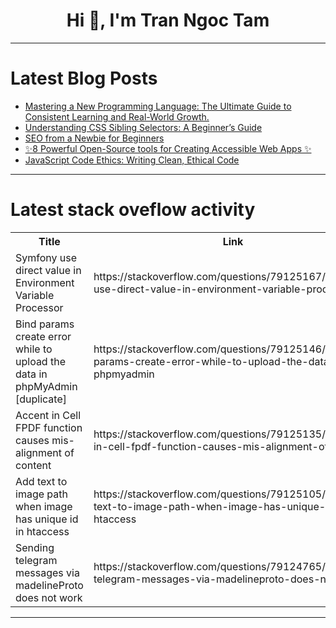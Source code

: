<h1 align="center">Hi 👋, I'm Tran Ngoc Tam</h1>

---

# Latest Blog Posts 
<!-- BLOG-POST-LIST:START -->
- [Mastering a New Programming Language: The Ultimate Guide to Consistent Learning and Real-World Growth.](https://dev.to/navneet_verma/mastering-a-new-programming-language-the-ultimate-guide-to-consistent-learning-and-real-world-growth-5co0)
- [Understanding CSS Sibling Selectors: A Beginner’s Guide](https://dev.to/vincentchosen/understanding-css-sibling-selectors-a-beginners-guide-3al)
- [SEO from a Newbie for Beginners](https://dev.to/asodev/seo-from-a-newbie-for-beginners-bc6)
- [✨8 Powerful Open-Source tools for Creating Accessible Web Apps ✨](https://dev.to/tolgee_i18n/8-powerful-open-source-tools-for-creating-accessible-web-apps-ig3)
- [JavaScript Code Ethics: Writing Clean, Ethical Code](https://dev.to/pavithra_sandamini/javascript-code-ethics-writing-clean-ethical-code-2nk8)
<!-- BLOG-POST-LIST:END -->

---

# Latest stack oveflow activity
<table>
  <tr><th>Title</th><th>Link</th></tr>
  <!-- STACKOVERFLOW:START --><tr><td>Symfony use direct value in Environment Variable Processor</td><td>https://stackoverflow.com/questions/79125167/symfony-use-direct-value-in-environment-variable-processor</td></tr><tr><td>Bind params create error while to upload the data in phpMyAdmin [duplicate]</td><td>https://stackoverflow.com/questions/79125146/bind-params-create-error-while-to-upload-the-data-in-phpmyadmin</td></tr><tr><td>Accent in Cell FPDF function causes mis-alignment of content</td><td>https://stackoverflow.com/questions/79125135/accent-in-cell-fpdf-function-causes-mis-alignment-of-content</td></tr><tr><td>Add text to image path when image has unique id in htaccess</td><td>https://stackoverflow.com/questions/79125105/add-text-to-image-path-when-image-has-unique-id-in-htaccess</td></tr><tr><td>Sending telegram messages via madelineProto does not work</td><td>https://stackoverflow.com/questions/79124765/sending-telegram-messages-via-madelineproto-does-not-work</td></tr><!-- STACKOVERFLOW:END -->
</table>

---


